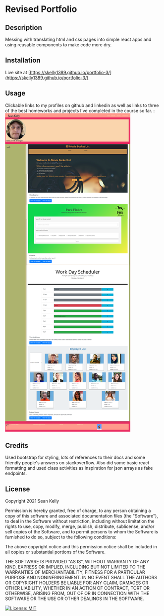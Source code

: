 # Revised Portfolio

## Description

Messing with translating html and css pages into simple react apps and using reusable components to make code more dry.

## Installation

Live site at [https://skelly1389.github.io/portfolio-3/](https://skelly1389.github.io/portfolio-3/)

## Usage
Clickable links to my profiles on github and linkedin as well as links to three of the best homeworks and projects I've completed in the course so far.
    :
    ![page in action](screenshot.png)
   
## Credits

Used bootstrap for styling, lots of references to their docs and some friendly people's answers on stackoverflow. Also did some basic react formatting and used class activities as inspiration for json arrays as fake endpoints.

## License

Copyright 2021 Sean Kelly

Permission is hereby granted, free of charge, to any person obtaining a copy of this software and associated documentation files (the "Software"), to deal in the Software without restriction, including without limitation the rights to use, copy, modify, merge, publish, distribute, sublicense, and/or sell copies of the Software, and to permit persons to whom the Software is furnished to do so, subject to the following conditions:

The above copyright notice and this permission notice shall be included in all copies or substantial portions of the Software.

THE SOFTWARE IS PROVIDED "AS IS", WITHOUT WARRANTY OF ANY KIND, EXPRESS OR IMPLIED, INCLUDING BUT NOT LIMITED TO THE WARRANTIES OF MERCHANTABILITY, FITNESS FOR A PARTICULAR PURPOSE AND NONINFRINGEMENT. IN NO EVENT SHALL THE AUTHORS OR COPYRIGHT HOLDERS BE LIABLE FOR ANY CLAIM, DAMAGES OR OTHER LIABILITY, WHETHER IN AN ACTION OF CONTRACT, TORT OR OTHERWISE, ARISING FROM, OUT OF OR IN CONNECTION WITH THE SOFTWARE OR THE USE OR OTHER DEALINGS IN THE SOFTWARE.

[![License: MIT](https://img.shields.io/badge/License-MIT-yellow.svg)](https://opensource.org/licenses/MIT)